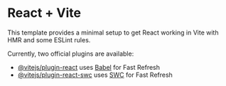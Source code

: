 # React + Vite

This template provides a minimal setup to get React working in Vite with HMR and some ESLint rules.
                
Currently, two official plugins are available:                                                                         
    
- [@vitejs/plugin-react](https://github.com/vitejs/vite-plugin-react/blob/main/packages/plugin-react/README.md) uses [Babel](https://babeljs.io/) for Fast Refresh
- [@vitejs/plugin-react-swc](https://github.com/vitejs/vite-plugin-react-swc) uses [SWC](https://swc.rs/) for Fast Refresh
